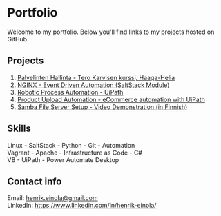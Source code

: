 # Portfolio

Welcome to my portfolio. Below you'll find links to my projects hosted on GitHub.

## Projects

1. [Palvelinten Hallinta - Tero Karvisen kurssi, Haaga-Helia](https://github.com/HMJ3/linux-course)
2. [NGINX - Event Driven Automation (SaltStack Module)](https://github.com/HMJ3/h5-moduuli/tree/main)
3. [Robotic Process Automation - UiPath](https://github.com/HMJ3/UiPath)
4. [Product Upload Automation - eCommerce automation with UiPath](https://github.com/HMJ3/ProductUploadAutomation)
5. [Samba File Server Setup - Video Demonstration (in Finnish)](https://github.com/HMJ3/samba-file-server)

## Skills
Linux - SaltStack - Python - Git - Automation <br>
Vagrant - Apache - Infrastructure as Code - C# <br>
VB - UiPath - Power Automate Desktop

## Contact info
Email: henrik.einola@gmail.com\
LinkedIn: https://www.linkedin.com/in/henrik-einola/

<!--
**HMJ3/HMJ3** is a ✨ _special_ ✨ repository because its `README.md` (this file) appears on your GitHub profile.

Here are some ideas to get you started:

- 🔭 I’m currently working on ...
- 🌱 I’m currently learning ...
- 👯 I’m looking to collaborate on ...
- 🤔 I’m looking for help with ...
- 💬 Ask me about ...
- 📫 How to reach me: ...
- 😄 Pronouns: ...
- ⚡ Fun fact: ...
-->
